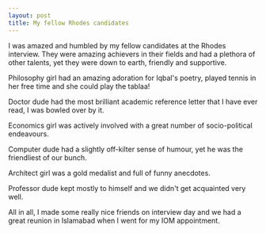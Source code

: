 ```yaml
---
layout: post
title: My fellow Rhodes candidates
---
```


I was amazed and humbled by my fellow candidates at the Rhodes interview. They were amazing achievers in their fields and had a plethora of other talents, yet they were down to earth, friendly and supportive. 

Philosophy girl had an amazing adoration for Iqbal's poetry, played tennis in her free time and she could play the tablaa! 

Doctor dude had the most brilliant academic reference letter that I have ever read, I was bowled over by it. 

Economics girl was actively involved with a great number of socio-political endeavours. 

Computer dude had a slightly off-kilter sense of humour, yet he was the friendliest of our bunch. 

Architect girl was a gold medalist and full of funny anecdotes. 

Professor dude kept mostly to himself and we didn't get acquainted very well.

All in all, I made some really nice friends on interview day and we had a great reunion in Islamabad when I went for my IOM appointment.
